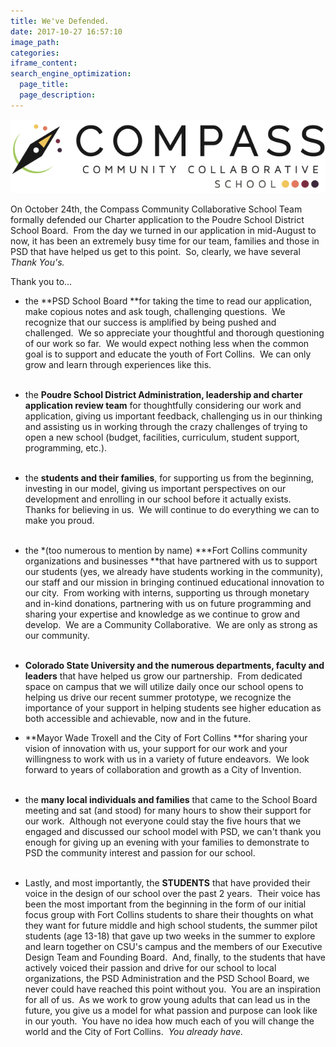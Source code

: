 ```yaml
---
title: We've Defended.
date: 2017-10-27 16:57:10
image_path:
categories:
iframe_content:
search_engine_optimization:
  page_title:
  page_description:
---
```



![](/assets/images/versions/COMPASS-HIGH-SCHOOL-LOGOS-colors2-2---x----630-148x---.png)

On October 24th, the Compass Community Collaborative School Team formally defended our Charter application to the Poudre School District School Board.&nbsp; From the day we turned in our application in mid-August to now, it has been an extremely busy time for our team, families and those in PSD that have helped us get to this point.&nbsp; So, clearly, we have several *Thank You's.*

Thank you to…

* the **PSD School Board&nbsp;**for taking the time to read our application, make copious notes and ask tough, challenging questions.&nbsp; We recognize that our success is amplified by being pushed and challenged.&nbsp; We so appreciate your thoughtful and thorough questioning of our work so far.&nbsp; We would expect nothing less when the common goal is to support and educate the youth of Fort Collins.&nbsp; We can only grow and learn through experiences like this.<br>&nbsp;
* the **Poudre School District Administration, leadership and charter application review team**&nbsp;for thoughtfully considering our work and application, giving us important feedback, challenging us in our thinking and assisting us in working through the crazy challenges of trying to open a new school (budget, facilities, curriculum, student support, programming, etc.).<br>&nbsp;
* the **students and their families**, for supporting us from the beginning, investing in our model, giving us important perspectives on our development and enrolling in our school before it actually exists.&nbsp; Thanks for believing in us.&nbsp; We will continue to do everything we can to make you proud.<br>&nbsp;
* ​the *(too numerous to mention by name)&nbsp;***Fort Collins community organizations and businesses&nbsp;**that have partnered with us to support our students (yes, we already have students working in the community), our staff and our mission in bringing continued educational innovation to our city.&nbsp; From working with interns, supporting us through monetary and in-kind donations, partnering with us on future programming and sharing your expertise and knowledge as we continue to grow and develop.&nbsp; We are a Community Collaborative.&nbsp; We are only as strong as our community.<br>&nbsp;
* **Colorado State University and the numerous departments, faculty and leaders** that have helped us grow our partnership.&nbsp; From dedicated space on campus that we will utilize daily once our school opens to helping us drive our recent summer prototype, we recognize the importance of your support in helping students see higher education as both accessible and achievable, now and in the future.

* **Mayor Wade Troxell and the City of Fort Collins&nbsp;**for sharing your vision of innovation with us, your support for our work and your willingness to work with us in a variety of future endeavors.&nbsp; We look forward to years of collaboration and growth as a City of Invention.<br>&nbsp;

* the **many local individuals and families** that came to the School Board meeting and sat (and stood) for many hours to show their support for our work.&nbsp; Although not everyone could stay the five hours that we engaged and discussed our school model with PSD, we can't thank you enough for giving up an evening with your families to demonstrate to PSD the community interest and passion for our school.<br>&nbsp;

* Lastly, and most importantly, the **STUDENTS**&nbsp;that have provided their voice in the design of our school over the past 2 years.&nbsp; Their voice has been the most important from the beginning in the form of our initial focus group with Fort Collins students to share their thoughts on what they want for future middle and high school students, the summer pilot students (age 13-18) that gave up two weeks in the summer to explore and learn together on CSU's campus and the members of our Executive Design Team and Founding Board.&nbsp; And, finally, to the students that have actively voiced their passion and drive for our school to local organizations, the PSD Administration and the PSD School Board, we never could have reached this point without you.&nbsp; You are an inspiration for all of us.&nbsp; As we work to grow young adults that can lead us in the future, you give us a model for what passion and purpose can look like in our youth.&nbsp; You have no idea how much each of you will change the world and the City of Fort Collins.&nbsp; *You already have.&nbsp;*